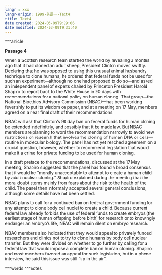 ```yaml
---
langr : xxx
langr-origin: 1999-英语一-Text4
title: Text4
date created: 2024-03-09T9:29:06
date modified: 2024-03-09T9:31:40
---
```


^^^article

**Passage 4**

When a Scottish research team startled the world by revealing 3 months ago that it had cloned an adult sheep, President Clinton moved swiftly. Declaring that he was opposed to using this unusual animal husbandry technique to clone humans, he ordered that federal funds not be used for such an experiment—although no one had proposed to do so—and asked an independent panel of experts chaired by Princeton President Harold Shapiro to report back to the White House in 90 days with recommendations for a national policy on human cloning. That group—the National Bioethics Advisory Commission (NBAC)—has been working feverishly to put its wisdom on paper, and at a meeting on 17 May, members agreed on a near final draft of their recommendations.

NBAC will ask that Clinton’s 90 day ban on federal funds for human cloning be extended indefinitely, and possibly that it be made law. But NBAC members are planning to word the recommendation narrowly to avoid new restrictions on research that involves the cloning of human DNA or cells—routine in molecular biology. The panel has not yet reached agreement on a crucial question, however, whether to recommend legislation that would make it a crime for private funding to be used for human cloning.

In a draft preface to the recommendations, discussed at the 17 May meeting, Shapiro suggested that the panel had found a broad consensus that it would be “morally unacceptable to attempt to create a human child by adult nuclear cloning.” Shapiro explained during the meeting that the moral doubt stems mainly from fears about the risk to the health of the child. The panel then informally accepted several general conclusions, although some details have not been settled.

NBAC plans to call for a continued ban on federal government funding for any attempt to clone body cell nuclei to create a child. Because current federal law already forbids the use of federal funds to create embryos (the earliest stage of human offspring before birth) for research or to knowingly endanger an embryo’s life, NBAC will remain silent on embryo research.

NBAC members also indicated that they would appeal to privately funded researchers and clinics not to try to clone humans by body cell nuclear transfer. But they were divided on whether to go further by calling for a federal law that would impose a complete ban on human cloning. Shapiro and most members favored an appeal for such legislation, but in a phone interview, he said this issue was still “up in the air”.




^^^words
^^^notes
